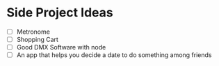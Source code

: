 # Side Project Ideas

-   [ ] Metronome
-   [ ] Shopping Cart
-   [ ] Good DMX Software with node
-   [ ] An app that helps you decide a date to do something among friends
